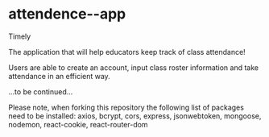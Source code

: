 # attendence--app

Timely

The application that will help educators keep track of class attendance!

Users are able to create an account, input class roster information and take attendance in an efficient way. 

...to be continued...

Please note, when forking this repository the following list of packages need to be installed:
axios,
bcrypt,
cors,
express,
jsonwebtoken,
mongoose,
nodemon,
react-cookie,
react-router-dom